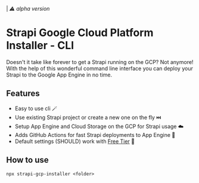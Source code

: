 | *⚠️ alpha version*

# Strapi Google Cloud Platform Installer - CLI

Doesn't it take like forever to get a Strapi running on the GCP? Not anymore! With the help of this wonderful command line interface you can deploy your Strapi to the Google App Engine in no time.

## Features

- Easy to use cli 🪄
- Use existing Strapi project or create a new one on the fly ⏭️
- Setup App Engine and Cloud Storage on the GCP for Strapi usage ☁️
- Adds GitHub Actions for fast Strapi deployments to App Engine 🚀
- Default settings (SHOULD) work with [Free Tier](https://cloud.google.com/free/docs/free-cloud-features#free-tier) 💸

## How to use

```
npx strapi-gcp-installer <folder>
```
